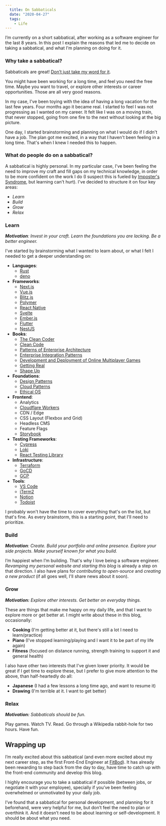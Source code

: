 ```yaml
---
  title: On Sabbaticals
  date: "2020-04-27"
  tags:
    - Life
---
```


I’m currently on a short sabbatical, after working as a software engineer for the last 8 years. In this post I explain the reasons that led me to decide on taking a sabbatical, and what I'm planning on doing for it.

### Why take a sabbatical?

Sabbaticals are great! [Don’t just take my word for it](https://www.joelonsoftware.com/2000/03/18/more-on-sabbaticals/).

You might have been working for a long time, and feel you need the free time. Maybe you want to travel, or explore other interests or career opportunities. Those are all very good reasons.

In my case, I've been toying with the idea of having a long vacation for the last few years. Four months ago it became real. I started to feel I was not progressing as I wanted on my career. It felt like I was on a moving train, that never stopped, going from one fire to the next without looking at the big picture.

One day, I started brainstorming and planning on what I would do if I didn't have a job. The plan got me excited, in a way that I haven't been feeling in a long time. That's when I knew I needed this to happen.

### What do people do on a sabbatical?

A sabbatical is highly personal. In my particular case, I've been feeling the need to improve my craft and fill gaps on my technical knowledge, in order to be more confident on the work I do (I suspect this is fueled by [Imposter's Syndrome](https://www.hanselman.com/blog/ImAPhonyAreYou.aspx), but learning can't hurt). I've decided to structure it on four key areas:

  * *Learn*
  * *Build*
  * *Grow*
  * *Relax*

### Learn

_**Motivation**: Invest in your craft. Learn the foundations you are lacking. Be a better engineer._

I've started by brainstorming what I wanted to learn about, or what I felt I needed to get a deeper understanding on:

  * **Languages**:
    * [Rust](https://www.rust-lang.org/)
    * [deno](https://deno.land/)
  * **Frameworks**:
	  * [Next.js](https://nextjs.org/)
    * [Vue.js](https://vuejs.org/)
    * [Blitz.js](https://blitzjs.com/)
    * [Polymer](https://www.polymer-project.org/)
    * [React Native](https://reactnative.dev/)
    * [Svelte](https://svelte.dev/)
    * [Ember.js](https://emberjs.com/)
    * [Flutter](https://flutter.dev/)
    * [NestJS](https://nestjs.com/)
  * **Books**:
    * [The Clean Coder](https://www.goodreads.com/book/show/10284614-the-clean-coder)
    * [Clean Code](https://www.goodreads.com/book/show/3735293-clean-code)
    * [Patterns of Enterprise Architecture](https://www.goodreads.com/book/show/70156.Patterns_of_Enterprise_Application_Architecture)
    * [Enterprise Integration Patterns](https://www.goodreads.com/book/show/85012.Enterprise_Integration_Patterns)
    * [Development and Deployment of Online Multiplayer Games](https://www.goodreads.com/en/book/show/36438566)
    * [Getting Real](https://basecamp.com/books/getting-real)
    * [Shape Up](https://basecamp.com/shapeup)
  * **Foundations**:
    * [Design Patterns](https://www.goodreads.com/book/show/85009.Design_Patterns)
    * [Cloud Patterns](https://docs.microsoft.com/en-us/azure/architecture/patterns/)
    * [Ethical OS](https://ethicalos.org/)
  * **Frontend**:
    * Analytics
    * [Cloudflare Workers](https://workers.cloudflare.com/)
    * CDN / Edge
    * CSS Layout (Flexbox and Grid)
    * Headless CMS
    * Feature Flags
    * [Storybook](https://storybook.js.org/)
  * **Testing Frameworks**:
    * [Cypress](https://www.cypress.io/)
    * [Loki](https://loki.js.org/)
    * [React Testing Library](https://testing-library.com/docs/react-testing-library/intro)
  * **Infrastructure**:
    * [Terraform](https://www.terraform.io/)
    * [GoCD](https://www.gocd.org/)
    * [GCP](https://cloud.google.com/)
  * **Tools**:
    * [VS Code](https://code.visualstudio.com/)
    * [iTerm2](https://www.iterm2.com/)
    * [Notion](https://www.notion.so/)
    * [Todoist](https://todoist.com/)

I probably won't have the time to cover everything that's on the list, but that's fine. As every brainstorm, this is a starting point, that I'll need to prioritize.

### Build

_**Motivation**: Create. Build your portfolio and online presence. Explore your side projects. Make yourself known for what you build._

I’m happiest when I’m building. That's why I love being a software engineer. *Revamping my personal website and starting this blog* is already a step on that direction. I also have plans for *contributing to open-source* and *creating a new product* (if all goes well, I'll share news about it soon).

### Grow

_**Motivation:** Explore other interests. Get better on everyday things._

These are things that make me happy on my daily life, and that I want to explore more or get better at. I might write about these in this blog, occasionally:

  * **Cooking** (I'm getting better at it, but there's still a lot I need to learn/practice)
  * **Piano** (I've stopped learning/playing and I want it to be part of my life again)
  * **Fitness** (focused on distance running, strength training to support it and general health)

I also have other two interests that I've given lower priority. It would be great if I get time to explore these, but I prefer to give more attention to the above, than half-heartedly do all:

  * **Japanese** (I had a few lessons a long time ago, and want to resume it)
  * **Drawing** (I'm terrible at it. I want to get better)

### Relax

_**Motivation:** Sabbaticals should be fun._

Play games. Watch TV. Read. Go through a Wikipedia rabbit-hole for two hours. Have fun.

## Wrapping up

I’m really excited about this sabbatical (and even more excited about my next career step, as the first Front-End Engineer at [FitBod](https://fitbod.me)). It has already been rewarding to step back from the day to day, have time to catch up with the front-end community and develop this blog.

I highly encourage you to take a sabbatical if possible (between jobs, or negotiate it with your employee), specially if you’ve been feeling overwhelmed or unmotivated by your daily job.

I’ve found that a sabbatical for personal development, and planning for it beforehand, were very helpful for me, but don’t feel the need to plan or overthink it. And it doesn’t need to be about learning or self-development. It should be about what you need.
